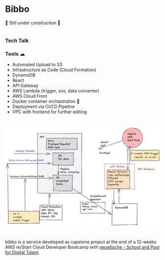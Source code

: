 # Bibbo


🚧 Still under construction 🚧
#
### Tech Talk


### Tools ☁
- Automated Upload to S3
- Infrastructure as Code (Cloud Formation)
- DynamoDB
- React
- API Gateway
- AWS Lambda (trigger, sns, data converter)
- AWS Cloud Front
- Docker container orchastration 🐳
- Deployment via CI/CD Pipeline
- VPC with frontend for further editing

#
![First Sketch](./screenshots/2022-04-04.png)
#
bibbo is a service developed as capstone project at the end of a 12-weeks AWS re/Start Cloud Developer Bootcamp with [neuefische - School and Pool for Digital Talent](https://www.neuefische.de/).

